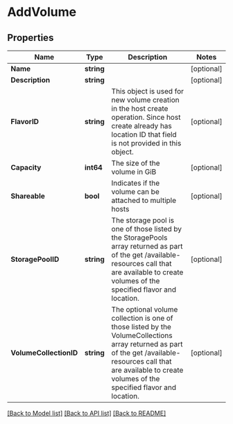 # AddVolume

## Properties

Name | Type | Description | Notes
------------ | ------------- | ------------- | -------------
**Name** | **string** |  | [optional] 
**Description** | **string** |  | [optional] 
**FlavorID** | **string** | This object is used for new volume creation in the host create operation. Since host create already has location ID that field is not provided in this object. | [optional] 
**Capacity** | **int64** | The size of the volume in GiB | [optional] 
**Shareable** | **bool** | Indicates if the volume can be attached to multiple hosts | [optional] 
**StoragePoolID** | **string** | The storage pool is one of those listed by the StoragePools array returned as part of the get /available-resources call that are available to create volumes of the specified flavor and location. | [optional] 
**VolumeCollectionID** | **string** | The  optional volume collection is one of those listed by the VolumeCollections  array returned as part of the get /available-resources call that are available to create volumes of the specified flavor and location. | [optional] 

[[Back to Model list]](../README.md#documentation-for-models) [[Back to API list]](../README.md#documentation-for-api-endpoints) [[Back to README]](../README.md)


